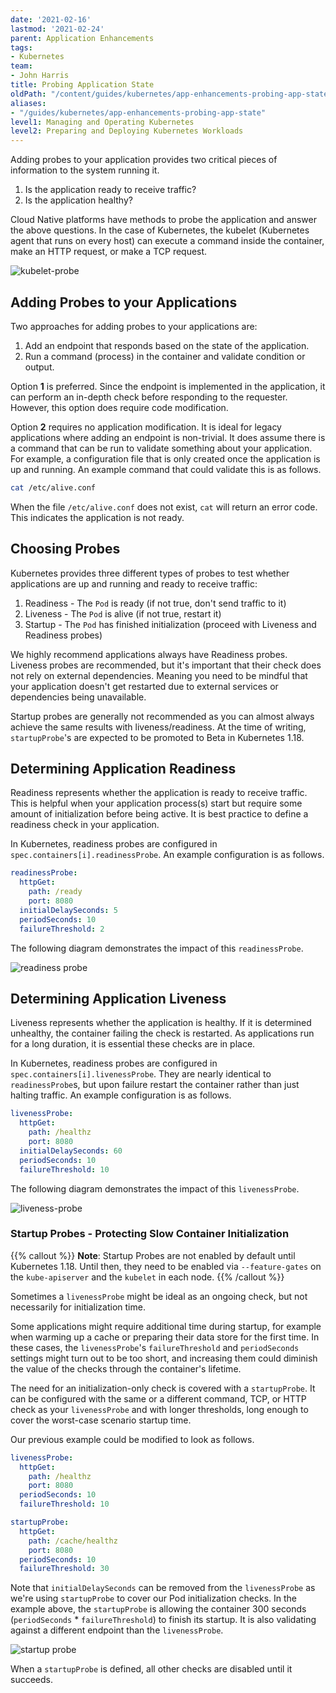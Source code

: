 ```yaml
---
date: '2021-02-16'
lastmod: '2021-02-24'
parent: Application Enhancements
tags:
- Kubernetes
team:
- John Harris
title: Probing Application State
oldPath: "/content/guides/kubernetes/app-enhancements-probing-app-state.md"
aliases:
- "/guides/kubernetes/app-enhancements-probing-app-state"
level1: Managing and Operating Kubernetes
level2: Preparing and Deploying Kubernetes Workloads
---
```


Adding probes to your application provides two critical pieces of information to the system running
it.

1. Is the application ready to receive traffic?
2. Is the application healthy?

Cloud Native platforms have methods to probe the application and answer the above questions. In
the case of Kubernetes, the kubelet (Kubernetes agent that runs on every host) can execute a
command inside the container, make an HTTP request, or make a TCP request.

![kubelet-probe](images/kubelet-probe.png)

## Adding Probes to your Applications

Two approaches for adding probes to your applications are:

1. Add an endpoint that responds based on the state of the application.
2. Run a command (process) in the container and validate condition or output.

Option **1** is preferred. Since the endpoint is implemented in the application, it can perform an
in-depth check before responding to the requester. However, this option does require code
modification.

Option **2** requires no application modification. It is ideal for legacy applications where
adding an endpoint is non-trivial. It does assume there is a command that can be run to validate
something about your application. For example, a configuration file that is only created once the
application is up and running. An example command that could validate this is as follows.

```bash
cat /etc/alive.conf
```

When the file `/etc/alive.conf` does not exist, `cat` will return an error code. This indicates
the application is not ready.

## Choosing Probes

Kubernetes provides three different types of probes to test
whether applications are up and running and ready to receive
traffic:

1. Readiness - The `Pod` is ready (if not true, don't send
   traffic to it)
2. Liveness - The `Pod` is alive (if not true, restart it)
3. Startup - The `Pod` has finished initialization (proceed with
   Liveness and Readiness probes)

We highly recommend applications always have Readiness probes.
Liveness probes are recommended, but it's important that their
check does not rely on external dependencies. Meaning you need
to be mindful that your application doesn't get restarted due
to external services or dependencies being unavailable.

Startup probes are generally not recommended as you can almost
always achieve the same results with liveness/readiness.
At the time of writing, `startupProbe`'s are expected to be
promoted to Beta in Kubernetes 1.18.

## Determining Application Readiness

Readiness represents whether the application is ready to receive traffic. This is helpful when your
application process(s) start but require some amount of initialization before being active. It
is best practice to define a readiness check in your application.

In Kubernetes, readiness probes are configured in `spec.containers[i].readinessProbe`. An example
configuration is as follows.

```yaml
readinessProbe:
  httpGet:
    path: /ready
    port: 8080
  initialDelaySeconds: 5
  periodSeconds: 10
  failureThreshold: 2
```

The following diagram demonstrates the impact of this `readinessProbe`.

![readiness probe](images/readiness-probe.png)

## Determining Application Liveness

Liveness represents whether the application is healthy. If it is determined unhealthy, the
container failing the check is restarted. As applications run for a long duration, it is essential
these checks are in place.

In Kubernetes, readiness probes are configured in `spec.containers[i].livenessProbe`. They are
nearly identical to `readinessProbe`s, but upon failure restart the container rather than just
halting traffic. An example configuration is as follows.

```yaml
livenessProbe:
  httpGet:
    path: /healthz
    port: 8080
  initialDelaySeconds: 60
  periodSeconds: 10
  failureThreshold: 10
```

The following diagram demonstrates the impact of this `livenessProbe`.

![liveness-probe](images/liveness-probe.png)

### Startup Probes - Protecting Slow Container Initialization

{{% callout %}}
**Note**: Startup Probes are not enabled by default until Kubernetes 1.18. Until then, they need to be enabled via `--feature-gates` on the `kube-apiserver` and the `kubelet` in each node.
{{% /callout %}}


Sometimes a `livenessProbe` might be ideal as an ongoing check,
but not necessarily for initialization time.

Some applications might require additional time during startup,
for example when warming up a cache or preparing their
data store for the first time. In these cases, the
`livenessProbe`'s `failureThreshold` and `periodSeconds` settings
might turn out to be too short, and increasing them could
diminish the value of the checks through the container's lifetime.

The need for an initialization-only check is covered with
a `startupProbe`. It can be configured with the same or a different
command, TCP, or HTTP check as your `livenessProbe` and with longer
thresholds, long enough to cover the worst-case
scenario startup time.

Our previous example could be modified to look as follows.

```yaml
livenessProbe:
  httpGet:
    path: /healthz
    port: 8080
  periodSeconds: 10
  failureThreshold: 10

startupProbe:
  httpGet:
    path: /cache/healthz
    port: 8080
  periodSeconds: 10
  failureThreshold: 30
```

Note that `initialDelaySeconds` can be removed from the
`livenessProbe` as we're using `startupProbe` to cover our
Pod initialization checks. In the example above, the `startupProbe`
is allowing the container 300 seconds (`periodSeconds` \* `failureThreshold`)
to finish its startup. It is also validating against a different
endpoint than the `livenessProbe`.

![startup probe](images/startup-probe.png#diagram)

When a `startupProbe` is defined, all other checks are disabled until it succeeds.